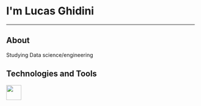 # I'm Lucas Ghidini
---
## About
Studying Data science/engineering

## Technologies and Tools
<img src="https://cdn.jsdelivr.net/gh/devicons/devicon@latest/icons/python/python-plain-wordmark.svg" width="40" height="40" />
          

          
          
          
